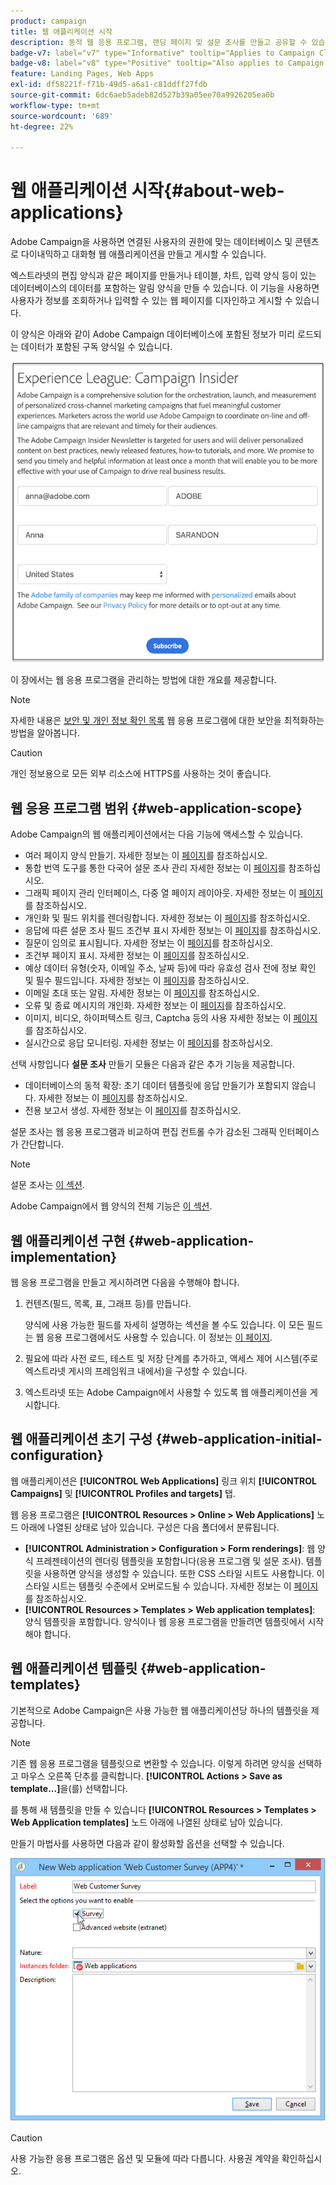 ```yaml
---
product: campaign
title: 웹 애플리케이션 시작
description: 동적 웹 응용 프로그램, 랜딩 페이지 및 설문 조사를 만들고 공유할 수 있습니다
badge-v7: label="v7" type="Informative" tooltip="Applies to Campaign Classic v7"
badge-v8: label="v8" type="Positive" tooltip="Also applies to Campaign v8"
feature: Landing Pages, Web Apps
exl-id: df58221f-f71b-49d5-a6a1-c81ddff27fdb
source-git-commit: 6dc6aeb5adeb82d527b39a05ee70a9926205ea0b
workflow-type: tm+mt
source-wordcount: '689'
ht-degree: 22%

---
```


# 웹 애플리케이션 시작{#about-web-applications}



Adobe Campaign을 사용하면 연결된 사용자의 권한에 맞는 데이터베이스 및 콘텐츠로 다이내믹하고 대화형 웹 애플리케이션을 만들고 게시할 수 있습니다.

엑스트라넷의 편집 양식과 같은 페이지를 만들거나 테이블, 차트, 입력 양식 등이 있는 데이터베이스의 데이터를 포함하는 알림 양식을 만들 수 있습니다. 이 기능을 사용하면 사용자가 정보를 조회하거나 입력할 수 있는 웹 페이지를 디자인하고 게시할 수 있습니다.

이 양식은 아래와 같이 Adobe Campaign 데이터베이스에 포함된 정보가 미리 로드되는 데이터가 포함된 구독 양식일 수 있습니다.

![](assets/webapp_form_sample.png)

이 장에서는 웹 응용 프로그램을 관리하는 방법에 대한 개요를 제공합니다.

>[!NOTE]
>
>자세한 내용은 [보안 및 개인 정보 확인 목록](https://helpx.adobe.com/kr/campaign/kb/acc-security.html) 웹 응용 프로그램에 대한 보안을 최적화하는 방법을 알아봅니다.

>[!CAUTION]
>
>개인 정보용으로 모든 외부 리소스에 HTTPS를 사용하는 것이 좋습니다.

## 웹 응용 프로그램 범위 {#web-application-scope}

Adobe Campaign의 웹 애플리케이션에서는 다음 기능에 액세스할 수 있습니다.

* 여러 페이지 양식 만들기. 자세한 정보는 이 [페이지](about-web-forms.md)를 참조하십시오.
* 통합 번역 도구를 통한 다국어 설문 조사 관리 자세한 정보는 이 [페이지](translating-a-web-application.md)를 참조하십시오.
* 그래픽 페이지 관리 인터페이스, 다중 열 페이지 레이아웃. 자세한 정보는 이 [페이지](designing-a-web-application.md)를 참조하십시오.
* 개인화 및 필드 위치를 렌더링합니다. 자세한 정보는 이 [페이지](editing-content.md#adding-personalization-content)를 참조하십시오.
* 응답에 따른 설문 조사 필드 조건부 표시 자세한 정보는 이 [페이지](form-rendering.md#defining-fields-conditional-display)를 참조하십시오.
* 질문이 임의로 표시됩니다. 자세한 정보는 이 [페이지](../../surveys/using/building-a-survey.md#adding-questions)를 참조하십시오.
* 조건부 페이지 표시. 자세한 정보는 이 [페이지](defining-web-forms-page-sequencing.md#conditional-page-display)를 참조하십시오.
* 예상 데이터 유형(숫자, 이메일 주소, 날짜 등)에 따라 유효성 검사 전에 정보 확인 및 필수 필드입니다. 자세한 정보는 이 [페이지](form-rendering.md#defining-control-settings)를 참조하십시오.
* 이메일 초대 또는 알림. 자세한 정보는 이 [페이지](publishing-a-web-form.md#delivering-a-form-via-email)를 참조하십시오.
* 오류 및 종료 메시지의 개인화. 자세한 정보는 이 [페이지](defining-web-forms-properties.md#setting-up-an-error-page)를 참조하십시오.
* 이미지, 비디오, 하이퍼텍스트 링크, Captcha 등의 사용 자세한 정보는 이 [페이지](editing-content.md)를 참조하십시오.
* 실시간으로 응답 모니터링. 자세한 정보는 이 [페이지](../../surveys/using/publish--track-and-use-collected-data.md#response-tracking)를 참조하십시오.

선택 사항입니다 **설문 조사** 만들기 모듈은 다음과 같은 추가 기능을 제공합니다.

* 데이터베이스의 동적 확장: 초기 데이터 템플릿에 응답 만들기가 포함되지 않습니다. 자세한 정보는 이 [페이지](../../surveys/using/managing-answers.md#storing-collected-answers)를 참조하십시오.
* 전용 보고서 생성. 자세한 정보는 이 [페이지](../../surveys/using/publish--track-and-use-collected-data.md#reports-on-surveys)를 참조하십시오.

설문 조사는 웹 응용 프로그램과 비교하여 편집 컨트롤 수가 감소된 그래픽 인터페이스가 간단합니다.

>[!NOTE]
>
>설문 조사는 [이 섹션](../../surveys/using/about-surveys.md).
>
>Adobe Campaign에서 웹 양식의 전체 기능은 [이 섹션](about-web-forms.md).

## 웹 애플리케이션 구현 {#web-application-implementation}

웹 응용 프로그램을 만들고 게시하려면 다음을 수행해야 합니다.

1. 컨텐츠(필드, 목록, 표, 그래프 등)를 만듭니다.

   양식에 사용 가능한 필드를 자세히 설명하는 섹션을 볼 수도 있습니다. 이 모든 필드는 웹 응용 프로그램에서도 사용할 수 있습니다. 이 정보는 [이 페이지](adding-fields-to-a-web-form.md).

1. 필요에 따라 사전 로드, 테스트 및 저장 단계를 추가하고, 액세스 제어 시스템(주로 엑스트라넷 게시의 프레임워크 내에서)을 구성할 수 있습니다.
1. 엑스트라넷 또는 Adobe Campaign에서 사용할 수 있도록 웹 애플리케이션을 게시합니다.

## 웹 애플리케이션 초기 구성 {#web-application-initial-configuration}

웹 애플리케이션은 **[!UICONTROL Web Applications]** 링크 위치 **[!UICONTROL Campaigns]** 및 **[!UICONTROL Profiles and targets]** 탭.

웹 응용 프로그램은 **[!UICONTROL Resources > Online > Web Applications]** 노드 아래에 나열된 상태로 남아 있습니다. 구성은 다음 폴더에서 분류됩니다.

* **[!UICONTROL Administration > Configuration > Form renderings]**: 웹 양식 프레젠테이션의 렌더링 템플릿을 포함합니다(응용 프로그램 및 설문 조사). 템플릿을 사용하면 양식을 생성할 수 있습니다. 또한 CSS 스타일 시트도 사용합니다. 이 스타일 시트는 템플릿 수준에서 오버로드될 수 있습니다. 자세한 정보는 이 [페이지](form-rendering.md#selecting-the-form-rendering-template)를 참조하십시오.
* **[!UICONTROL Resources > Templates > Web application templates]**: 양식 템플릿을 포함합니다. 양식이나 웹 응용 프로그램을 만들려면 템플릿에서 시작해야 합니다.

## 웹 애플리케이션 템플릿 {#web-application-templates}

기본적으로 Adobe Campaign은 사용 가능한 웹 애플리케이션당 하나의 템플릿을 제공합니다.

>[!NOTE]
>
>기존 웹 응용 프로그램을 템플릿으로 변환할 수 있습니다. 이렇게 하려면 양식을 선택하고 마우스 오른쪽 단추를 클릭합니다. **[!UICONTROL Actions > Save as template...]**&#x200B;을(를) 선택합니다.

를 통해 새 템플릿을 만들 수 있습니다 **[!UICONTROL Resources > Templates > Web Application templates]** 노드 아래에 나열된 상태로 남아 있습니다.

만들기 마법사를 사용하면 다음과 같이 활성화할 옵션을 선택할 수 있습니다.

![](assets/webapp_create_template.png)

>[!CAUTION]
>
>사용 가능한 응용 프로그램은 옵션 및 모듈에 따라 다릅니다. 사용권 계약을 확인하십시오.

